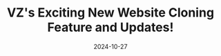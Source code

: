 ---
categories:
- Development
date: 2024-10-27
description: Learn about VZ's latest updates, including the URL to clone feature,
  built-in console logging, version control, and UI element selection for easier website
  customization.
duration: 6 minutes
layout: course
level: Beginner
sections:
- description: Overview of VZ's new website cloning feature and other exciting updates.  Introduces
    the concept and shows a brief demonstration.
  timestamp: 00:00
  title: "\U0001F3A5 Introduction: Website Cloning with VZ"
- description: A detailed walkthrough of using VZ's URL to clone feature, including
    copying a URL, pasting it into VZ, and reviewing the generated code.  Addresses
    and resolves an error encountered during cloning.
  timestamp: 00:23
  title: "\U0001F680 Cloning Websites with VZ: A Step-by-Step Guide"
- description: Explores the new built-in console logging feature. Demonstrates its
    use by adding a download button with a popup and checking the logs to confirm
    button clicks.
  timestamp: 02:05
  title: "\U0001F4BB Built-in Console Logging for Smoother Debugging"
- description: Introduces and demonstrates VZ's version control feature.  Changes
    the website's color scheme and reverts to a previous version, highlighting the
    ease of managing different design iterations.
  timestamp: 02:58
  title: "\U0001F504 Version Control: Easily Manage Design Changes"
- description: Shows how to select specific UI elements for modification. Demonstrates
    adding a confetti effect to a button. Addresses and resolves a positioning issue
    with the effect.
  timestamp: 04:00
  title: "\U0001F3AF Enhanced UI Element Selection for Precise Customization"
- description: Summary of the new features and suggestions for using them to create
    and sell website templates. Encourages viewers to try out the features and leave
    comments.
  timestamp: 05:36
  title: "\U0001F389 Conclusion and Next Steps"
tags:
- VZ
- Website Cloning
- Web Development Tools
- Automation
- Version Control
- Debugging
thumbnail: https://i.ytimg.com/vi/gNgxnECvLWM/sddefault.jpg
title: VZ's Exciting New Website Cloning Feature and Updates!
videoId: gNgxnECvLWM
---
